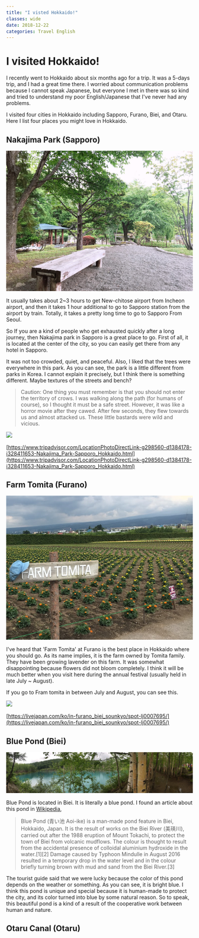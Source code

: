 ```yaml
---
title: "I visted Hokkaido!"
classes: wide
date: 2018-12-22
categories: Travel English
---
```


# I visited Hokkaido!

I recently went to Hokkaido about six months ago for a trip. It was a 5-days trip, and I had a great time there. I worried about communication problems because I cannot speak Japanese, but everyone I met in there was so kind and tried to understand my poor English/Japanese that I've never had any problems.

I visited four cities in Hokkaido including Sapporo, Furano, Biei, and Otaru. Here I list four places you might love in Hokkaido.

## Nakajima Park (Sapporo)

![](/assets/travel/Untitled-39eb5f6d-7a00-417c-ac4f-b5f8039a6a50.png)

It usually takes about 2~3 hours to get New-chitose airport from Incheon airport, and then it takes 1 hour additional to go to Sapporo station from the airport by train. Totally, it takes a pretty long time to go to Sapporo From Seoul.

So If you are a kind of people who get exhausted quickly after a long journey, then Nakajima park in Sapporo is a great place to go. First of all, it is located at the center of the city, so you can easily get there from any hotel in Sapporo. 

It was not too crowded, quiet, and peaceful. Also, I liked that the trees were everywhere in this park.  As you can see, the park is a little different from parks in Korea. I cannot explain it precisely, but I think there is something different. Maybe textures of the streets and bench?

> Caution: One thing you must remember is that you should not enter the territory of crows. I was walking along the path (for humans of course), so I thought it must be a safe street. However, it was like a horror movie after they cawed. After few seconds, they flew towards us and almost attacked us. These little bastards were wild and vicious.

![](https://media-cdn.tripadvisor.com/media/photo-s/13/93/2a/05/these-guys-will-pester.jpg)

[https://www.tripadvisor.com/LocationPhotoDirectLink-g298560-d1384178-i328411653-Nakajima_Park-Sapporo_Hokkaido.html](https://www.tripadvisor.com/LocationPhotoDirectLink-g298560-d1384178-i328411653-Nakajima_Park-Sapporo_Hokkaido.html)

## Farm Tomita (Furano)

![](/assets/travel/Untitled-cd39ecdf-ea89-4fd3-bce1-2db2d569568e.png)

I've heard that 'Farm Tomita' at Furano is the best place in Hokkaido where you should go. As its name implies, it is the farm owned by Tomita family. They have been growing lavender on this farm. It was somewhat disappointing because flowers did not bloom completely. I think it will be much better when you visit here during the annual festival (usually held in late July ~ August).

If you go to Fram tomita in between July and August, you can see this.

![](https://c-lj.gnst.jp/public/img/spot/lj/00/07/lj0007695/lj0007695_5b16083824004_main.jpg?20181018112615)

[https://livejapan.com/ko/in-furano_biei_sounkyo/spot-lj0007695/](https://livejapan.com/ko/in-furano_biei_sounkyo/spot-lj0007695/)

## Blue Pond (Biei)

![](/assets/travel/Untitled-e5d28a10-e330-4b9e-972c-185f171b91bc.png)

Blue Pond is located in Biei. It is literally a blue pond. I found an article about this pond in [Wikipedia](https://en.wikipedia.org/wiki/Blue_Pond_(Biei)), 

> Blue Pond (青い池 Aoi-ike) is a man-made pond feature in Biei, Hokkaido, Japan. It is the result of works on the Biei River (美瑛川), carried out after the 1988 eruption of Mount Tokachi, to protect the town of Biei from volcanic mudflows. The colour is thought to result from the accidental presence of colloidal aluminium hydroxide in the water.[1][2] Damage caused by Typhoon Mindulle in August 2016 resulted in a temporary drop in the water level and in the colour briefly turning brown with mud and sand from the Biei River.[3]

The tourist guide said that we were lucky because the color of this pond depends on the weather or something. As you can see, it is bright blue. I think this pond is unique and special because it is human-made to protect the city, and its color turned into blue by some natural reason. So to speak, this beautiful pond is a kind of a result of the cooperative work between human and nature.

## Otaru Canal (Otaru)

![]()
